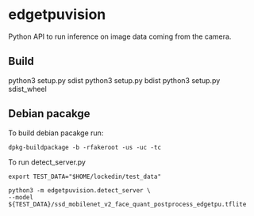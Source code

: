 # edgetpuvision

Python API to run inference on image data coming from the camera.

## Build

python3 setup.py sdist
python3 setup.py bdist
python3 setup.py sdist_wheel

## Debian pacakge

To build debian pacakge run:
```
dpkg-buildpackage -b -rfakeroot -us -uc -tc
```
To run detect_server.py

```
export TEST_DATA="$HOME/lockedin/test_data"
```
```
python3 -m edgetpuvision.detect_server \
--model ${TEST_DATA}/ssd_mobilenet_v2_face_quant_postprocess_edgetpu.tflite
```
